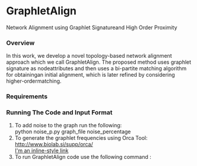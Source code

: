 # GraphletAlign
Network Alignment using Graphlet Signatureand High Order Proximity

### Overview
In this work, we develop a novel topology-based network alignment approach which we call GraphletAlign.  The  proposed  method  uses  graphlet  signature  as  nodeattributes and then uses a bi-partite matching algorithm for obtainingan initial alignment, which is later refined by considering higher-ordermatching.

### Requirements

### Running The Code and Input Format 
1. To add noise to the graph run the following: <br />
python noise_p.py graph_file noise_percentage <br />
2. To generate the graphlet frequencies using Orca Tool: <br />
http://www.biolab.si/supp/orca/ <br />
[I'm an inline-style link](https://www.google.com)
3. To run GraphletAlign code use the following command :<br />
